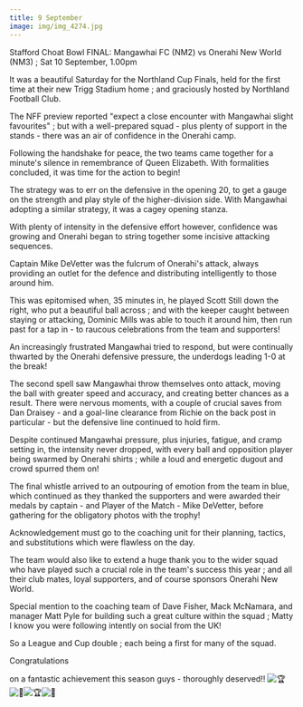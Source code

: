 ```yaml
---
title: 9 September
image: img/img_4274.jpg
---
```

Stafford Choat Bowl FINAL: Mangawhai FC (NM2) vs Onerahi New World (NM3) ; Sat 10 September, 1.00pm

It was a beautiful Saturday for the Northland Cup Finals, held for the first time at their new Trigg Stadium home ; and graciously hosted by Northland Football Club.

The NFF preview reported "expect a close encounter with Mangawhai slight favourites" ; but with a well-prepared squad - plus plenty of support in the stands - there was an air of confidence in the Onerahi camp.

[](<>)Following the handshake for peace, the two teams came together for a minute's silence in remembrance of Queen Elizabeth. With formalities concluded, it was time for the action to begin!

The strategy was to err on the defensive in the opening 20, to get a gauge on the strength and play style of the higher-division side. With Mangawhai adopting a similar strategy, it was a cagey opening stanza.

With plenty of intensity in the defensive effort however, confidence was growing and Onerahi began to string together some incisive attacking sequences.

Captain Mike DeVetter was the fulcrum of Onerahi's attack, always providing an outlet for the defence and distributing intelligently to those around him.

This was epitomised when, 35 minutes in, he played Scott Still down the right, who put a beautiful ball across ; and with the keeper caught between staying or attacking, Dominic Mills was able to touch it around him, then run past for a tap in - to raucous celebrations from the team and supporters!

An increasingly frustrated Mangawhai tried to respond, but were continually thwarted by the Onerahi defensive pressure, the underdogs leading 1-0 at the break!

The second spell saw Mangawhai throw themselves onto attack, moving the ball with greater speed and accuracy, and creating better chances as a result. There were nervous moments, with a couple of crucial saves from Dan Draisey - and a goal-line clearance from Richie on the back post in particular - but the defensive line continued to hold firm.

Despite continued Mangawhai pressure, plus injuries, fatigue, and cramp setting in, the intensity never dropped, with every ball and opposition player being swarmed by Onerahi shirts ; while a loud and energetic dugout and crowd spurred them on!

The final whistle arrived to an outpouring of emotion from the team in blue, which continued as they thanked the supporters and were awarded their medals by captain - and Player of the Match - Mike DeVetter, before gathering for the obligatory photos with the trophy!

Acknowledgement must go to the coaching unit for their planning, tactics, and substitutions which were flawless on the day.

The team would also like to extend a huge thank you to the wider squad who have played such a crucial role in the team's success this year ; and all their club mates, loyal supporters, and of course sponsors Onerahi New World.

Special mention to the coaching team of Dave Fisher, Mack McNamara, and manager Matt Pyle for building such a great culture within the squad ; Matty I know you were following intently on social from the UK!

So a League and Cup double ; each being a first for many of the squad.

Congratulations

on a fantastic achievement this season guys - thoroughly deserved!! ![🏆](https://static.xx.fbcdn.net/images/emoji.php/v9/tbe/1/16/1f3c6.png)![🥇](https://static.xx.fbcdn.net/images/emoji.php/v9/t94/1/16/1f947.png)![🏆](https://static.xx.fbcdn.net/images/emoji.php/v9/tbe/1/16/1f3c6.png)![🥇](https://static.xx.fbcdn.net/images/emoji.php/v9/t94/1/16/1f947.png)